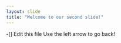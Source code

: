 ```yaml
---
layout: slide
title: "Welcome to our second slide!"
---
```

-[] Edit this file
Use the left arrow to go back!
